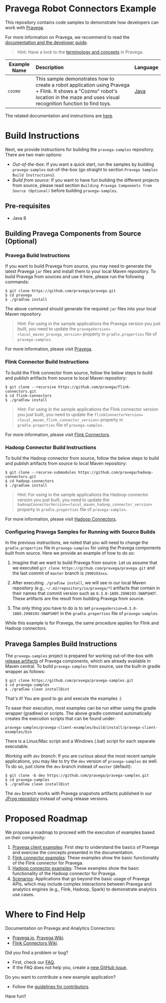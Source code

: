 # Pravega Robot Connectors Example

This repository contains code samples to demonstrate how developers can work with 
[Pravega](http://pravega.io).

For more information on Pravega, we recommend to read the [documentation and the
developer guide](http://pravega.io).

> Hint: Have a look to the [terminology and concepts](http://pravega.io/docs/latest/terminology/) in Pravega.

| Example Name  | Description  | Language |
| ------------- |:-----| :-----|
| `cozmo` | This sample demonstrates how to create a robot application using Pravega + Flink. It shows a "Cozmo" robot's location in the maze and uses visual recognition function to find toys. | [Java](flink-connector-examples/src/main/java/io/pravega/example/flink/cozmo)

The related documentation and instructions are [here](flink-connector-examples).


# Build Instructions

Next, we provide instructions for building the `pravega-samples` repository. There are two main options: 
- _Out-of-the-box_: If you want a quick start, run the samples by building `pravega-samples` out-of-the-box
(go straight to section `Pravega Samples Build Instructions`). 
- _Build from source_: If you want to have fun building the different projects from source, please read
section `Building Pravega Components from Source (Optional)` before building `pravega-samples`. 

## Pre-requisites

* Java 8

## Building Pravega Components from Source (Optional)

### Pravega Build Instructions 

If you want to build Pravega from source, you may need to generate the latest Pravega `jar` files and install them to 
your local Maven repository. To build Pravega from sources and use it here, please run the following commands:

```
$ git clone https://github.com/pravega/pravega.git
$ cd pravega
$ ./gradlew install
```

The above command should generate the required `jar` files into your local Maven repository.

> Hint: For using in the sample applications the Pravega version you just built, you need to update the 
`pravegaVersion=<local_maven_pravega_version>` property in `gradle.properties` file 
of `pravega-samples`.

For more information, please visit [Pravega](https://github.com/pravega/pravega).

### Flink Connector Build Instructions

To build the Flink connector from source, follow the below steps to build and publish artifacts from 
source to local Maven repository:

```
$ git clone --recursive https://github.com/pravega/flink-connectors.git
$ cd flink-connectors
$ ./gradlew install
```

> Hint: For using in the sample applications the Flink connector version you just built, you need to update the 
`flinkConnectorVersion=<local_maven_flink_connector_version>` property in `gradle.properties` file 
of `pravega-samples`.


For more information, please visit [Flink Connectors](https://github.com/pravega/flink-connectors). 

### Hadoop Connector Build Instructions

To build the Hadoop connector from source, follow the below steps to build and publish artifacts from 
source to local Maven repository:

```
$ git clone --recurse-submodules https://github.com/pravega/hadoop-connectors.git
$ cd hadoop-connectors
$ ./gradlew install
```

> Hint: For using in the sample applications the Hadoop connector version you just built, you need to update the 
`hadoopConnectorVersion=<local_maven_hadoop_connector_version>` property in `gradle.properties` file 
of `pravega-samples`.


For more information, please visit [Hadoop Connectors](https://github.com/pravega/hadoop-connectors). 

### Configuring Pravega Samples for Running with Source Builds

In the previous instructions, we noted that you will need to change the `gradle.properties` file in
`pravega-samples` for using the Pravega components built from source. Here we provide an example of how to do so:

1) Imagine that we want to build Pravega from source. Let us assume that we 
executed `git clone https://github.com/pravega/pravega.git` and the last commit of 
`master` branch is `2990193xxx`. 

2) After executing `./gradlew install`, we will see in our local Maven repository 
(e.g., `~/.m2/repository/io/pravega/*`) artifacts that contain in their names that commit version 
such as `0.3.0-1889.2990193-SNAPSHOT`. These artifacts are the result from building Pravega from source. 

3) The only thing you have to do is to set `pravegaVersion=0.3.0-1889.2990193-SNAPSHOT` in the `gradle.properties`
file of `pravega-samples`.

While this example is for Pravega, the same procedure applies for Flink and Hadoop connectors.


## Pravega Samples Build Instructions

The `pravega-samples` project is prepared for working out-of-the-box with 
[release artifacts](https://github.com/pravega/pravega/releases) of Pravega components, which are already 
available in Maven central. To build `pravega-samples` from source, use the built-in gradle wrapper as follows:

```
$ git clone https://github.com/pravega/pravega-samples.git
$ cd pravega-samples
$ ./gradlew clean installDist
```
That's it! You are good to go and execute the examples :) 

To ease their execution, most examples can be run either using the gradle wrapper (gradlew) or scripts. 
The above gradle command automatically creates the execution scripts that can be found under:

```
pravega-samples/pravega-client-examples/build/install/pravega-client-examples/bin
```

There is a Linux/Mac script and a Windows (.bat) script for each separate executable.

_Working with `dev` branch_: If you are curious about the most recent sample applications, 
you may like to try the `dev` version of `pravega-samples` as well. To do so, just clone the 
`dev` branch instead of `master` (default): 

```
$ git clone -b dev https://github.com/pravega/pravega-samples.git
$ cd pravega-samples
$ ./gradlew clean installDist
```

The `dev` branch works with Pravega snapshots artifacts published in 
our [JFrog repository](https://oss.jfrog.org/artifactory/jfrog-dependencies/io/pravega/) instead of 
using release versions.


# Proposed Roadmap

We propose a roadmap to proceed with the execution of examples based on their complexity:
1. [Pravega client examples](pravega-client-examples): 
First step to understand the basics of Pravega and exercise the concepts presented in the documentation. 
2. [Flink connector examples](flink-connector-examples): 
These examples show the basic functionality of the Flink connector for Pravega.
3. [Hadoop connector examples](hadoop-connector-examples): 
These examples show the basic functionality of the Hadoop connector for Pravega.
4. [Scenarios](scenarios): Applications that go beyond the basic usage of Pravega APIs, which may include complex interactions 
between Pravega and analytics engines (e.g., Flink, Hadoop, Spark) to demonstrate analytics use cases.

# Where to Find Help

Documentation on Pravega and Analytics Connectors:
* [Pravega.io](http://pravega.io/), [Pravega Wiki](https://github.com/pravega/pravega/wiki).
* [Flink Connectors Wiki](https://github.com/pravega/flink-connectors/wiki).

Did you find a problem or bug?
* First, check our [FAQ](http://pravega.io/docs/latest/faq/).
* If the FAQ does not help you, create a [new GitHub issue](https://github.com/pravega/pravega-samples/issues).

Do you want to contribute a new example application?
* Follow the [guidelines for contributors](https://github.com/pravega/pravega/wiki/Contributing).

Have fun!!
